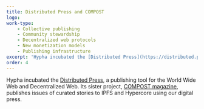```yaml
---
title: Distributed Press and COMPOST
logo:
work-type: 
    - Collective publishing 
    - Community stewardship 
    - Decentralized web protocols 
    - New monetization models 
    - Publishing infrastructure
excerpt: 'Hypha incubated the [Distributed Press](https://distributed.press/), a publishing tool for the World Wide Web and Decentralized Web. Its sister project, [COMPOST magazine](https://two.compost.digital/), publishes issues of curated stories to IPFS and Hypercore using our digital press.'
order: 4
---
```

Hypha incubated the [Distributed Press](https://distributed.press/), a publishing tool for the World Wide Web and Decentralized Web. Its sister project, [COMPOST magazine](https://two.compost.digital/), publishes issues of curated stories to IPFS and Hypercore using our digital press.